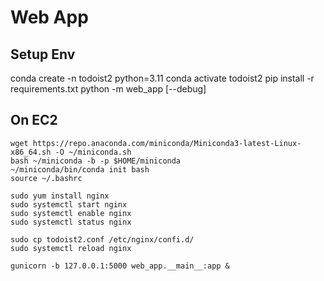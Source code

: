 # Web App

## Setup Env

conda create -n todoist2 python=3.11
conda activate todoist2
pip install -r requirements.txt
python -m web_app [--debug]

## On EC2

```
wget https://repo.anaconda.com/miniconda/Miniconda3-latest-Linux-x86_64.sh -O ~/miniconda.sh
bash ~/miniconda -b -p $HOME/miniconda
~/miniconda/bin/conda init bash
source ~/.bashrc

sudo yum install nginx
sudo systemctl start nginx
sudo systemctl enable nginx
sudo systemctl status nginx

sudo cp todoist2.conf /etc/nginx/confi.d/
sudo systemctl reload nginx

gunicorn -b 127.0.0.1:5000 web_app.__main__:app &
```